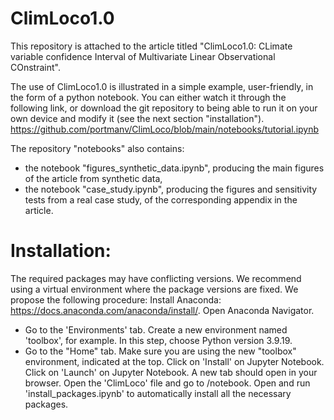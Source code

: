 # ClimLoco1.0
This repository is attached to the article titled "ClimLoco1.0: CLimate variable confidence Interval of Multivariate Linear Observational COnstraint".

The use of ClimLoco1.0 is illustrated in a simple example, user-friendly, in the form of a python notebook. You can either watch it through the following link, or download the git repository to being able to run it on your own device and modify it (see the next section "installation").
https://github.com/portmanv/ClimLoco/blob/main/notebooks/tutorial.ipynb

The repository "notebooks" also contains:
- the notebook "figures_synthetic_data.ipynb", producing the main figures of the article from synthetic data,
- the notebook "case_study.ipynb", producing the figures and sensitivity tests from a real case study, of the corresponding appendix in the article.

# Installation:
The required packages may have conflicting versions. We recommend using a virtual environment where the package versions are fixed. We propose the following procedure:
Install Anaconda: https://docs.anaconda.com/anaconda/install/.
Open Anaconda Navigator.
- Go to the 'Environments' tab. Create a new environment named 'toolbox', for example. In this step, choose Python version 3.9.19.
- Go to the "Home" tab. Make sure you are using the new "toolbox" environment, indicated at the top. Click on 'Install' on Jupyter Notebook.
Click on 'Launch' on Jupyter Notebook. A new tab should open in your browser. Open the 'ClimLoco' file and go to /notebook.
Open and run 'install_packages.ipynb' to automatically install all the necessary packages.
